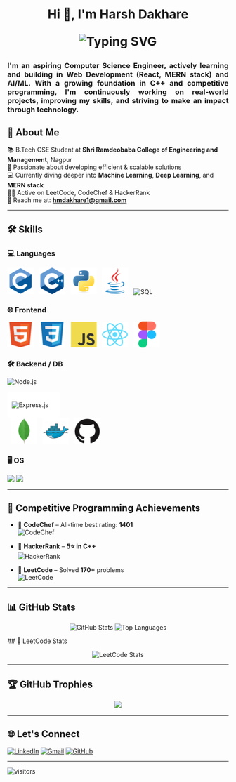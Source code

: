 

<!--
**Harshdakhare4/Harshdakhare4** is a ✨ _special_ ✨ repository because its `README.md` (this file) appears on your GitHub profile.

Here are some ideas to get you started:

- 🔭 I’m currently working on ...
- 🌱 I’m currently learning ...
- 👯 I’m looking to collaborate on ...
- 🤔 I’m looking for help with ...
- 💬 Ask me about ...
- 📫 How to reach me: ...
- 😄 Pronouns: ...
- ⚡ Fun fact: ...
-->
<!--
**Harshdakhare4/Harshdakhare4** is a ✨ _special_ ✨ repository because its `README.md` (this file) appears on your GitHub profile.
-->

<h1 align="center">Hi 👋, I'm Harsh Dakhare
<p align="center">
  <img src="https://readme-typing-svg.demolab.com?font=Fira+Code&duration=2000&pause=1000&color=00BFFF&center=true&vCenter=true&width=435&lines=Computer+Science+Engineer;Web+Developer" alt="Typing SVG" />
</p>
</h1>
<h3 align="justify">I'm an aspiring Computer Science Engineer, actively learning and building in Web Development (React, MERN stack) and AI/ML. With a growing foundation in C++ and competitive programming, I'm continuously working on real-world projects, improving my skills, and striving to make an impact through technology.</h3>



## 🌟 About Me

📚 B.Tech CSE Student at **Shri Ramdeobaba College of Engineering and Management**, Nagpur  
🔭 Passionate about developing efficient & scalable solutions  
💻 Currently diving deeper into **Machine Learning**, **Deep Learning**, and **MERN stack**  
👨‍💻 Active on LeetCode, CodeChef & HackerRank  
📧 Reach me at: **hmdakhare1@gmail.com**



---
## 🛠️ Skills

### 💻 Languages
<p>
  <img src="https://raw.githubusercontent.com/devicons/devicon/master/icons/c/c-original.svg" alt="C" width="60" height="60"/>
  &nbsp;
  <img src="https://raw.githubusercontent.com/devicons/devicon/master/icons/cplusplus/cplusplus-original.svg" alt="C++" width="60" height="60"/>
  &nbsp;
  <img src="https://raw.githubusercontent.com/devicons/devicon/master/icons/python/python-original.svg" alt="Python" width="60" height="60"/>
  &nbsp;
  <img src="https://raw.githubusercontent.com/devicons/devicon/master/icons/java/java-original.svg" alt="Java" width="60" height="60"/>
  &nbsp;
  <img src="https://img.icons8.com/ios-filled/100/000000/sql.png" alt="SQL" width="60" height="60"/>
</p>

### 🌐 Frontend
<p>
  <img src="https://raw.githubusercontent.com/devicons/devicon/master/icons/html5/html5-original.svg" alt="HTML" width="60" height="60"/>
  &nbsp;
  <img src="https://raw.githubusercontent.com/devicons/devicon/master/icons/css3/css3-original.svg" alt="CSS" width="60" height="60"/>
  &nbsp;
  <img src="https://raw.githubusercontent.com/devicons/devicon/master/icons/javascript/javascript-original.svg" alt="JavaScript" width="60" height="60"/>
  &nbsp;
  <img src="https://raw.githubusercontent.com/devicons/devicon/master/icons/react/react-original.svg" alt="React" width="60" height="60"/>
  &nbsp;
  <img src="https://raw.githubusercontent.com/devicons/devicon/master/icons/figma/figma-original.svg" alt="Figma" width="60" height="60"/>
</p>

### 🛠 Backend / DB
<p>
  <img src="https://upload.wikimedia.org/wikipedia/commons/d/d9/Node.js_logo.svg" alt="Node.js" width="120" height="60"/>
  &nbsp;
  <div style="background-color: white; width: 120px; height: 60px; display: flex; align-items: center; justify-content: center; border-radius: 8px;">
  <img src="https://cdn.jsdelivr.net/gh/devicons/devicon/icons/express/express-original-wordmark.svg" alt="Express.js" width="100" />
</div>
  &nbsp;
  <img src="https://raw.githubusercontent.com/devicons/devicon/master/icons/mongodb/mongodb-original.svg" alt="MongoDB" width="60" height="60"/>
  &nbsp;
  <img src="https://raw.githubusercontent.com/devicons/devicon/master/icons/docker/docker-original.svg" alt="Docker" width="60" height="60"/>
  &nbsp;
  <img src="https://raw.githubusercontent.com/devicons/devicon/master/icons/github/github-original.svg" alt="GitHub" width="60" height="60"/>
</p>

### 🖥️ OS
<p>
  <img src="https://img.shields.io/badge/Windows-0078D6?style=for-the-badge&logo=windows&logoColor=white"/>
  <img src="https://img.shields.io/badge/Linux-FCC624?style=for-the-badge&logo=linux&logoColor=black"/>
</p>

---

## 🏅 Competitive Programming Achievements

- 🔻 **CodeChef** – All-time best rating: **1401**  
  ![CodeChef](https://img.shields.io/badge/CodeChef-1401%20Max%20Rating-brown?style=for-the-badge&logo=codechef)

- 🌟 **HackerRank** – **5⭐ in C++**  
  ![HackerRank](https://img.shields.io/badge/HackerRank-5%20Star%20C++-green?style=for-the-badge&logo=hackerrank)

- 🧠 **LeetCode** – Solved **170+** problems  
  ![LeetCode](https://img.shields.io/badge/LeetCode-170%2B%20Problems-orange?style=for-the-badge&logo=leetcode)

---

## 📊 GitHub Stats

<p align="center">
  <img src="https://github-readme-stats.vercel.app/api?username=Harshdakhare4&show_icons=true&theme=tokyonight" alt="GitHub Stats" />
  <img src="https://github-readme-stats.vercel.app/api/top-langs/?username=Harshdakhare4&layout=compact&theme=tokyonight" alt="Top Languages" />
</p>
## 🧩 LeetCode Stats

<p align="center"> <img src="https://leetcard.jacoblin.cool/hmdakhare1?theme=tokyonight&font=Baloo+Bhai" alt="LeetCode Stats"/> </p>

---

## 🏆 GitHub Trophies

<p align="center">
  <img src="https://github-profile-trophy.vercel.app/?username=Harshdakhare4&theme=darkhub&no-frame=true&margin-w=20" />
</p>

---

## 🌐 Let's Connect

[![LinkedIn](https://img.shields.io/badge/LinkedIn-blue?style=for-the-badge&logo=linkedin&logoColor=white)](https://linkedin.com/in/your-link)
[![Gmail](https://img.shields.io/badge/Gmail-D14836?style=for-the-badge&logo=gmail&logoColor=white)](mailto:harshdakhare4@gmail.com)
[![GitHub](https://img.shields.io/badge/GitHub-000?style=for-the-badge&logo=github&logoColor=white)](https://github.com/Harshdakhare4)

---

![visitors](https://visitor-badge.laobi.icu/badge?page_id=Harshdakhare4.Harshdakhare4)



